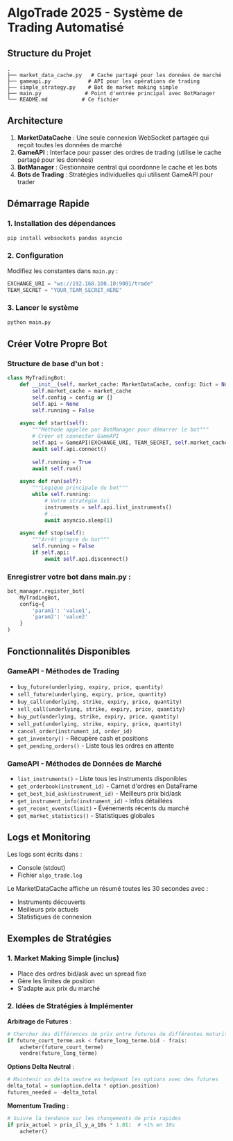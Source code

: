 # AlgoTrade 2025 - Système de Trading Automatisé

## Structure du Projet

```
.
├── market_data_cache.py   # Cache partagé pour les données de marché
├── gameapi.py            # API pour les opérations de trading
├── simple_strategy.py    # Bot de market making simple
├── main.py              # Point d'entrée principal avec BotManager
└── README.md           # Ce fichier
```

## Architecture

1. **MarketDataCache** : Une seule connexion WebSocket partagée qui reçoit toutes les données de marché
2. **GameAPI** : Interface pour passer des ordres de trading (utilise le cache partagé pour les données)
3. **BotManager** : Gestionnaire central qui coordonne le cache et les bots
4. **Bots de Trading** : Stratégies individuelles qui utilisent GameAPI pour trader

## Démarrage Rapide

### 1. Installation des dépendances

```bash
pip install websockets pandas asyncio
```

### 2. Configuration

Modifiez les constantes dans `main.py` :
```python
EXCHANGE_URI = "ws://192.168.100.10:9001/trade"
TEAM_SECRET = "YOUR_TEAM_SECRET_HERE"
```

### 3. Lancer le système

```bash
python main.py
```

## Créer Votre Propre Bot

### Structure de base d'un bot :

```python
class MyTradingBot:
    def __init__(self, market_cache: MarketDataCache, config: Dict = None):
        self.market_cache = market_cache
        self.config = config or {}
        self.api = None
        self.running = False
        
    async def start(self):
        """Méthode appelée par BotManager pour démarrer le bot"""
        # Créer et connecter GameAPI
        self.api = GameAPI(EXCHANGE_URI, TEAM_SECRET, self.market_cache)
        await self.api.connect()
        
        self.running = True
        await self.run()
        
    async def run(self):
        """Logique principale du bot"""
        while self.running:
            # Votre stratégie ici
            instruments = self.api.list_instruments()
            # ...
            await asyncio.sleep(1)
            
    async def stop(self):
        """Arrêt propre du bot"""
        self.running = False
        if self.api:
            await self.api.disconnect()
```

### Enregistrer votre bot dans main.py :

```python
bot_manager.register_bot(
    MyTradingBot,
    config={
        'param1': 'value1',
        'param2': 'value2'
    }
)
```

## Fonctionnalités Disponibles

### GameAPI - Méthodes de Trading

- `buy_future(underlying, expiry, price, quantity)`
- `sell_future(underlying, expiry, price, quantity)`
- `buy_call(underlying, strike, expiry, price, quantity)`
- `sell_call(underlying, strike, expiry, price, quantity)`
- `buy_put(underlying, strike, expiry, price, quantity)`
- `sell_put(underlying, strike, expiry, price, quantity)`
- `cancel_order(instrument_id, order_id)`
- `get_inventory()` - Récupère cash et positions
- `get_pending_orders()` - Liste tous les ordres en attente

### GameAPI - Méthodes de Données de Marché

- `list_instruments()` - Liste tous les instruments disponibles
- `get_orderbook(instrument_id)` - Carnet d'ordres en DataFrame
- `get_best_bid_ask(instrument_id)` - Meilleurs prix bid/ask
- `get_instrument_info(instrument_id)` - Infos détaillées
- `get_recent_events(limit)` - Événements récents du marché
- `get_market_statistics()` - Statistiques globales

## Logs et Monitoring

Les logs sont écrits dans :
- Console (stdout)
- Fichier `algo_trade.log`

Le MarketDataCache affiche un résumé toutes les 30 secondes avec :
- Instruments découverts
- Meilleurs prix actuels
- Statistiques de connexion

## Exemples de Stratégies

### 1. Market Making Simple (inclus)
- Place des ordres bid/ask avec un spread fixe
- Gère les limites de position
- S'adapte aux prix du marché

### 2. Idées de Stratégies à Implémenter

**Arbitrage de Futures** :
```python
# Chercher des différences de prix entre futures de différentes maturités
if future_court_terme.ask < future_long_terme.bid - frais:
    acheter(future_court_terme)
    vendre(future_long_terme)
```

**Options Delta Neutral** :
```python
# Maintenir un delta neutre en hedgeant les options avec des futures
delta_total = sum(option.delta * option.position)
futures_needed = -delta_total
```

**Momentum Trading** :
```python
# Suivre la tendance sur les changements de prix rapides
if prix_actuel > prix_il_y_a_10s * 1.01:  # +1% en 10s
    acheter()
```

